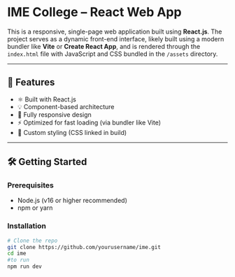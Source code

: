 # IME College – React Web App

This is a responsive, single-page web application built using **React.js**. The project serves as a dynamic front-end interface, likely built using a modern bundler like **Vite** or **Create React App**, and is rendered through the `index.html` file with JavaScript and CSS bundled in the `/assets` directory.

---

## 🚀 Features

- ⚛️ Built with React.js
- 💡 Component-based architecture
- 📱 Fully responsive design
- ⚡ Optimized for fast loading (via bundler like Vite)
- 🎨 Custom styling (CSS linked in build)

---

## 🛠️ Getting Started

### Prerequisites

- Node.js (v16 or higher recommended)
- npm or yarn

### Installation

```bash
# Clone the repo
git clone https://github.com/yourusername/ime.git
cd ime
#to run
npm run dev
